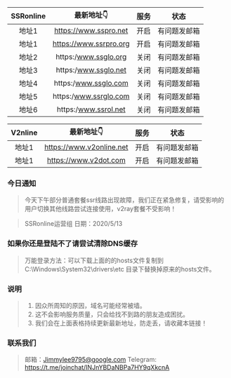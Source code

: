 | SSRonline | 最新地址👇 | 服务 | 状态 |
| :----: | :----: | :----: | :----: |
| 地址1 | https://www.sspro.net| 开启| 有问题发邮箱 |
| 地址1 | https://www.ssrpro.org| 开启| 有问题发邮箱 |
| 地址2 | https:/www.ssglo.org| 关闭| 有问题发邮箱 | 
| 地址3 | https:/www.ssglo.net| 关闭| 有问题发邮箱 | 
| 地址4 | https:/www.ssglo.com| 关闭| 有问题发邮箱 | 
| 地址5 | https:/www.ssrglo.com| 关闭| 有问题发邮箱 | 
| 地址6 | https:/www.ssrol.net| 关闭| 有问题发邮箱 | 

| V2nline | 最新地址👇 | 服务 | 状态 |
| :----: | :----: | :----: | :----: |
| 地址1 | https://www.v2online.net| 开启| 有问题发邮箱 |
| 地址1 | https://www.v2dot.com| 开启| 有问题发邮箱 |

### 今日通知
> 今天下午部分普通套餐ssr线路出现故障，我们正在紧急修复，请受影响的用户切换其他线路尝试连接使用，v2ray套餐不受影响！

> SSRonline运营组
> 日期：2020/5/13

### 如果你还是登陆不了请尝试清除DNS缓存

> 万能登录方法：可以下载上面的的hosts文件复制到C:\Windows\System32\drivers\etc 目录下替换掉原来的hosts文件。

### 说明

> 1. 因众所周知的原因，域名可能经常被墙。
> 2. 这不会影响服务质量，只会给找不到路的朋友造成困扰。
> 3. 我们会在上面表格持续更新最新地址，防走丢，请收藏本链接！

### 联系我们

> 邮箱：Jimmylee9795@google.com
> Telegram: https://t.me/joinchat/INJnYBDaNBPa7HY9qXkcnA
